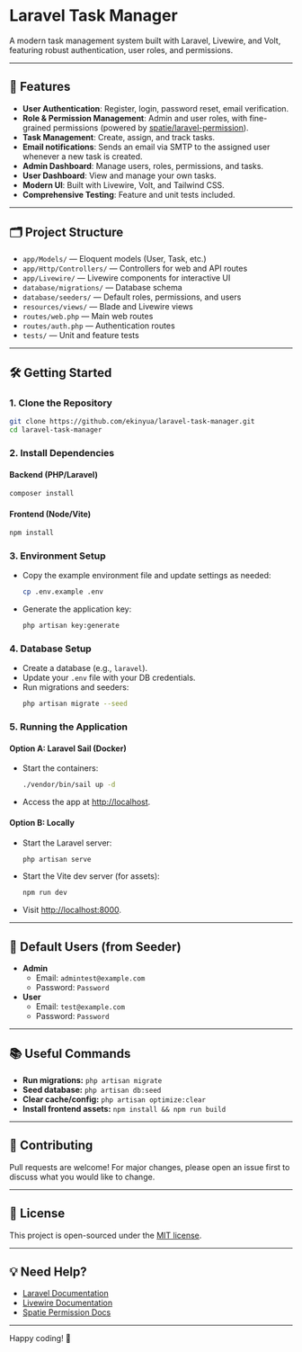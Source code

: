 # Laravel Task Manager

A modern task management system built with Laravel, Livewire, and Volt, featuring robust authentication, user roles, and permissions.

---

## 🚀 Features

-   **User Authentication**: Register, login, password reset, email verification.
-   **Role & Permission Management**: Admin and user roles, with fine-grained permissions (powered by [spatie/laravel-permission](https://spatie.be/docs/laravel-permission)).
-   **Task Management**: Create, assign, and track tasks.
-   **Email notifications**: Sends an email via SMTP to the assigned user whenever a new task is created.
-   **Admin Dashboard**: Manage users, roles, permissions, and tasks.
-   **User Dashboard**: View and manage your own tasks.
-   **Modern UI**: Built with Livewire, Volt, and Tailwind CSS.
-   **Comprehensive Testing**: Feature and unit tests included.

---

## 🗂️ Project Structure

-   `app/Models/` — Eloquent models (User, Task, etc.)
-   `app/Http/Controllers/` — Controllers for web and API routes
-   `app/Livewire/` — Livewire components for interactive UI
-   `database/migrations/` — Database schema
-   `database/seeders/` — Default roles, permissions, and users
-   `resources/views/` — Blade and Livewire views
-   `routes/web.php` — Main web routes
-   `routes/auth.php` — Authentication routes
-   `tests/` — Unit and feature tests

---

## 🛠️ Getting Started

### 1. **Clone the Repository**

```sh
git clone https://github.com/ekinyua/laravel-task-manager.git
cd laravel-task-manager
```

### 2. **Install Dependencies**

#### Backend (PHP/Laravel)

```sh
composer install
```

#### Frontend (Node/Vite)

```sh
npm install
```

### 3. **Environment Setup**

-   Copy the example environment file and update settings as needed:
    ```sh
    cp .env.example .env
    ```
-   Generate the application key:
    ```sh
    php artisan key:generate
    ```

### 4. **Database Setup**

-   Create a database (e.g., `laravel`).
-   Update your `.env` file with your DB credentials.
-   Run migrations and seeders:
    ```sh
    php artisan migrate --seed
    ```

### 5. **Running the Application**

#### Option A: **Laravel Sail (Docker)**

-   Start the containers:
    ```sh
    ./vendor/bin/sail up -d
    ```
-   Access the app at [http://localhost](http://localhost).

#### Option B: **Locally**

-   Start the Laravel server:
    ```sh
    php artisan serve
    ```
-   Start the Vite dev server (for assets):
    ```sh
    npm run dev
    ```
-   Visit [http://localhost:8000](http://localhost:8000).

---

## 👤 Default Users (from Seeder)

-   **Admin**
    -   Email: `admintest@example.com`
    -   Password: `Password`
-   **User**
    -   Email: `test@example.com`
    -   Password: `Password`


---

## 📚 Useful Commands

-   **Run migrations:** `php artisan migrate`
-   **Seed database:** `php artisan db:seed`
-   **Clear cache/config:** `php artisan optimize:clear`
-   **Install frontend assets:** `npm install && npm run build`

---

## 🤝 Contributing

Pull requests are welcome! For major changes, please open an issue first to discuss what you would like to change.

---

## 📄 License

This project is open-sourced under the [MIT license](https://opensource.org/licenses/MIT).

---

## 💡 Need Help?

-   [Laravel Documentation](https://laravel.com/docs)
-   [Livewire Documentation](https://livewire.laravel.com/docs)
-   [Spatie Permission Docs](https://spatie.be/docs/laravel-permission)

---

Happy coding! 🚀
